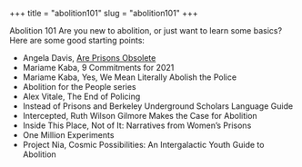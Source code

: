 +++
title = "abolition101"
slug = "abolition101"
+++

Abolition 101
Are you new to abolition, or just want to learn some basics? Here are some good starting points: 
* Angela Davis, <a href="http://www.worldcat.org/oclc/52832083">Are Prisons Obsolete<a/>
* Mariame Kaba, 9 Commitments for 2021
* Mariame Kaba, Yes, We Mean Literally Abolish the Police
* Abolition for the People series
* Alex Vitale, The End of Policing
* Instead of Prisons and Berkeley Underground Scholars Language Guide
* Intercepted, Ruth Wilson Gilmore Makes the Case for Abolition
* Inside This Place, Not of It: Narratives from Women’s Prisons
* One Million Experiments
* Project Nia, Cosmic Possibilities: An Intergalactic Youth Guide to Abolition 